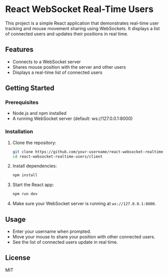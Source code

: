 # React WebSocket Real-Time Users

This project is a simple React application that demonstrates real-time user tracking and mouse movement sharing using WebSockets. It displays a list of connected users and updates their positions in real time.

## Features

- Connects to a WebSocket server
- Shares mouse position with the server and other users
- Displays a real-time list of connected users

## Getting Started

### Prerequisites

- Node.js and npm installed
- A running WebSocket server (default: ws://127.0.0.1:8000)

### Installation

1. Clone the repository:
   ```sh
   git clone https://github.com/your-username/react-websocket-realtime-users.git
   cd react-websocket-realtime-users/client
   ```

2. Install dependencies:
   ```sh
   npm install
   ```

3. Start the React app:
   ```sh
   npm run dev
   ```

4. Make sure your WebSocket server is running at `ws://127.0.0.1:8000`.

## Usage

- Enter your username when prompted.
- Move your mouse to share your position with other connected users.
- See the list of connected users update in real time.

## License

MIT
